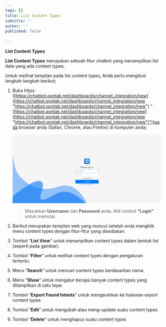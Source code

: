 ```yaml
---
tags: []
title: List Content Types
subtitle: ''
author: ''
published: false

---
```

**List Content Types**

**List Content Types** merupakan sebuah fitur chatbot yang menampilkan list data yang ada content types.

Untuk melihat tampilan pada list content types, Anda perlu mengikuti langkah-langkah berikut;

1. Buka https: ([https://chatbot.qontak.net/dashboards/channel_integration/new](https://chatbot.qontak.net/dashboards/channel_integration/new "https://chatbot.qontak.net/dashboards/channel_integration/new") "[https://chatbot.qontak.net/dashboards/channel_integration/new](https://chatbot.qontak.net/dashboards/channel_integration/new "https://chatbot.qontak.net/dashboards/channel_integration/new")"))pada browser anda (Safari, Chrome, atau Firefox) di komputer anda;

   ![](/uploads/channell.PNG)

   > Masukkan **Username** dan **Password** anda. Klik tombol **“Login”** untuk memulai.
2. Berikut merupakan tampilan web yang muncul setelah anda mengklik menu content types dengan fitur-fitur yang disediakan.
3. Tombol “**List View**” untuk menampilkan content types dalam bentuk list (seperti pada gambar).
4. Tombol “**Filter**” untuk melihat content types dengan pengaturan tertentu.
5. Menu “**Search**” untuk mencari content types berdasarkan nama.
6. Menu “**Show**” untuk mengatur berapa banyak content types yang ditampilkan di satu layar.
7. Tombol “**Export Found Intents**” untuk mengarahkan ke halaman export content types
8. Tombol “**Edit**” untuk mengubah atau meng-update suatu content types
9. Tombol “**Delete**” untuk menghapus suatu content types